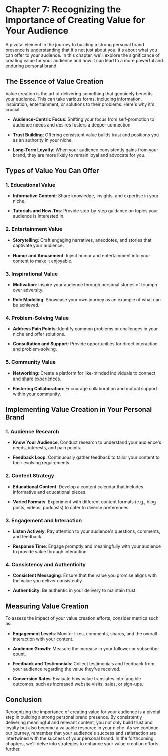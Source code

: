 Chapter 7: Recognizing the Importance of Creating Value for Your Audience
=========================================================================

A pivotal element in the journey to building a strong personal brand presence is understanding that it's not just about you; it's about what you can offer to your audience. In this chapter, we'll explore the significance of creating value for your audience and how it can lead to a more powerful and enduring personal brand.

The Essence of Value Creation
-----------------------------

Value creation is the art of delivering something that genuinely benefits your audience. This can take various forms, including information, inspiration, entertainment, or solutions to their problems. Here's why it's crucial:

* **Audience-Centric Focus**: Shifting your focus from self-promotion to audience needs and desires fosters a deeper connection.

* **Trust Building**: Offering consistent value builds trust and positions you as an authority in your niche.

* **Long-Term Loyalty**: When your audience consistently gains from your brand, they are more likely to remain loyal and advocate for you.

Types of Value You Can Offer
----------------------------

### 1. **Educational Value**

* **Informative Content**: Share knowledge, insights, and expertise in your niche.

* **Tutorials and How-Tos**: Provide step-by-step guidance on topics your audience is interested in.

### 2. **Entertainment Value**

* **Storytelling**: Craft engaging narratives, anecdotes, and stories that captivate your audience.

* **Humor and Amusement**: Inject humor and entertainment into your content to make it enjoyable.

### 3. **Inspirational Value**

* **Motivation**: Inspire your audience through personal stories of triumph over adversity.

* **Role Modeling**: Showcase your own journey as an example of what can be achieved.

### 4. **Problem-Solving Value**

* **Address Pain Points**: Identify common problems or challenges in your niche and offer solutions.

* **Consultation and Support**: Provide opportunities for direct interaction and problem-solving.

### 5. **Community Value**

* **Networking**: Create a platform for like-minded individuals to connect and share experiences.

* **Fostering Collaboration**: Encourage collaboration and mutual support within your community.

Implementing Value Creation in Your Personal Brand
--------------------------------------------------

### 1. **Audience Research**

* **Know Your Audience**: Conduct research to understand your audience's needs, interests, and pain points.

* **Feedback Loop**: Continuously gather feedback to tailor your content to their evolving requirements.

### 2. **Content Strategy**

* **Educational Content**: Develop a content calendar that includes informative and educational pieces.

* **Varied Formats**: Experiment with different content formats (e.g., blog posts, videos, podcasts) to cater to diverse preferences.

### 3. **Engagement and Interaction**

* **Listen Actively**: Pay attention to your audience's questions, comments, and feedback.

* **Response Time**: Engage promptly and meaningfully with your audience to provide value through interaction.

### 4. **Consistency and Authenticity**

* **Consistent Messaging**: Ensure that the value you promise aligns with the value you deliver consistently.

* **Authenticity**: Be authentic in your delivery to maintain trust.

Measuring Value Creation
------------------------

To assess the impact of your value creation efforts, consider metrics such as:

* **Engagement Levels**: Monitor likes, comments, shares, and the overall interaction with your content.

* **Audience Growth**: Measure the increase in your follower or subscriber count.

* **Feedback and Testimonials**: Collect testimonials and feedback from your audience regarding the value they've received.

* **Conversion Rates**: Evaluate how value translates into tangible outcomes, such as increased website visits, sales, or sign-ups.

Conclusion
----------

Recognizing the importance of creating value for your audience is a pivotal step in building a strong personal brand presence. By consistently delivering meaningful and relevant content, you not only build trust and loyalty but also become a valuable resource in your niche. As we continue our journey, remember that your audience's success and satisfaction are intertwined with the success of your personal brand. In the forthcoming chapters, we'll delve into strategies to enhance your value creation efforts further.
